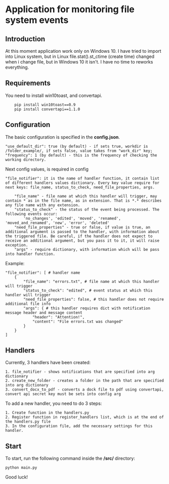 # Application for monitoring file system events

## Introduction
At this moment application work only on Windows 10.
I have tried to import into Linux system, but in Linux file.stat().st_ctime (create time) changed when i change file, but in Windows 10 it isn't. I have no time to reworks everything.


## Requirements
You need to install win10toast, and convertapi. 
```
    pip install win10toast==0.9
    pip install convertapi==1.1.0
```

## Configuration
The basic configuration is specified in the **config.json**.

    "use_default_dir": true (by default) - if sets true, workdir is /folder_example/, if sets false, value takes from "work_dir" key;
    "frequency": 1 (by default) - this is the frequency of checking the working directory.

Next config values, is required in config

    "file_notifier": it is the name of handler function, it contain list of different handlers values dictionary. Every key value require for next keys: file_name, status_to_check, need_file_properties, args.

        "file_name" - file name at which this handler will trigger, may contain * as in the file name, as in extension. That is *.* describes any file name with any extension.
        "status_to_check" - the status of the event being processed. The following events occur:
            'no_changes', 'edited', 'moved', 'renamed', 'moved_and_renamed', 'new', 'error', 'deleted'
        "need_file_properties" - true or false, if value is true, an additional argument is passed to the handler, with information about the triggered file. Be careful, if the handler does not expect to receive an additional argument, but you pass it to it, it will raise exception.
        "args" - require dictionary, with information which will be pass into handler function. 

Example:

    
    "file_notifier": [ # handler name
        {
            "file_name": "errors.txt", # file name at which this handler will trigger
            "status_to_check": "edited", # event status at which this handler will trigger
            "need_file_properties": false, # this handler does not require additional file info
            "args": { # this handler requires dict with notification message header and message content
                "header": "Attention!",
                "content": "File errors.txt was changed"
            }
        }
    ]

## Handlers

Currently, 3 handlers have been created:

    1. file_notifier - shows notifications that are specified into arg dictionary
    2. create_new_folder - creates a folder in the path that are specified into arg dictionary
    3. convert_docx_to_pdf - converts a dock file to pdf using convertapi, convert api secret key must be sets into config arg

To add a new handler, you need to do 3 steps:
    
    1. Create function in the handlers.py
    2. Register function in register_handlers list, which is at the end of the handlers.py file
    3. In the configuration file, add the necessary settings for this handler.

## Start

To start, run the following command inside the **/src/** directory:

```
python main.py
```

Good luck!

